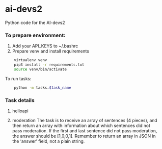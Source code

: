# ai-devs2
Python code for the AI-devs2 


### To prepare environment: 
1. Add your API_KEYS to ~/.bashrc
2. Prepare venv and install requirements
```bash
    virtualenv venv
    pip3 install -r requirements.txt
    source venv/bin/activate
```

To run tasks:
```bash
    python -m tasks.$task_name
```

### Task details

1. helloapi
    
2. moderation
    The task is to receive an array of sentences (4 pieces), and then return an array with information about which sentences did not pass moderation. If the first and last sentence did not pass moderation, the answer should be [1,0,0,1]. Remember to return an array in JSON in the ‘answer’ field, not a plain string.